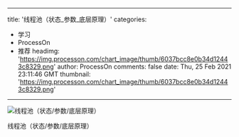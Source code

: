
---
title: '线程池（状态_参数_底层原理）'
categories: 
 - 学习
 - ProcessOn
 - 推荐
headimg: 'https://img.processon.com/chart_image/thumb/6037bcc8e0b34d12443c8329.png'
author: ProcessOn
comments: false
date: Thu, 25 Feb 2021 23:11:46 GMT
thumbnail: 'https://img.processon.com/chart_image/thumb/6037bcc8e0b34d12443c8329.png'
---

<div>   
<img class="thumb" alt="线程池（状态/参数/底层原理）" src="https://img.processon.com/chart_image/thumb/6037bcc8e0b34d12443c8329.png" referrerpolicy="no-referrer">
<p>线程池（状态/参数/底层原理）</p>  
</div>
            